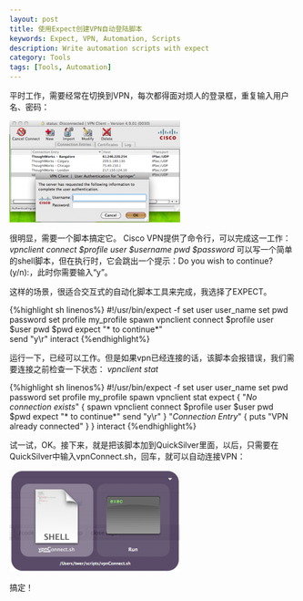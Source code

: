 ```yaml
---
layout: post
title: 使用Expect创建VPN自动登陆脚本
keywords: Expect, VPN, Automation, Scripts
description: Write automation scripts with expect
category: Tools
tags: [Tools, Automation]
---
```


平时工作，需要经常在切换到VPN，每次都得面对烦人的登录框，重复输入用户名、密码：
  
[![VPN login page](/assets/images/vpnLoginPage.png "VPN login page")](/assets/images/vpnLoginPage.png)
  
很明显，需要一个脚本搞定它。
Cisco VPN提供了命令行，可以完成这一工作：
<em> vpnclient connect $profile user $username pwd $password</em>
可以写一个简单的shell脚本，但在执行时，它会跳出一个提示：Do you wish to continue? (y/n):，此时你需要输入“y”。

这样的场景，很适合交互式的自动化脚本工具来完成，我选择了EXPECT。

{%highlight sh linenos%}
#!/usr/bin/expect -f
set user user_name
set pwd password
set profile my_profile
spawn vpnclient connect $profile user $user pwd $pwd
expect "* to continue*"    
send "y\r"
interact
{%endhighlight%}

运行一下，已经可以工作。但是如果vpn已经连接的话，该脚本会报错误，我们需要连接之前检查一下状态：
<em>vpnclient stat</em>

{%highlight sh linenos%}
#!/usr/bin/expect -f
set user user_name
set pwd password
set profile my_profile
spawn vpnclient stat
expect {
  "*No connection exists*" {
    spawn vpnclient connect $profile user $user pwd $pwd
    expect "* to continue*"
    send "y\r"
  }
  "*Connection Entry*" {
    puts "VPN already connected"
  }
}
interact
{%endhighlight%}

试一试，OK。接下来，就是把该脚本加到QuickSilver里面，以后，只需要在QuickSilver中输入vpnConnect.sh，回车，就可以自动连接VPN：

[![VPN login script](/assets/images/vpnLoginScript.png "VPN login script")](/assets/images/vpnLoginScript.png)

搞定！


